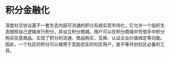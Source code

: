# 积分金融化

深度社交协议基于一套生态内部可流通的积分系统实现市场化，它允许一个组织生态按照自己逻辑发行积分，并设立积分商城。用户可以在积分商城中凭借手中积分购买任意商品，实现了积分的流通、商品购买、互换、认证企业价值绑定等功能。因此，一个社区的积分可以被用于奖励忠实的社区用户，是平等共创社区必备的工具。

